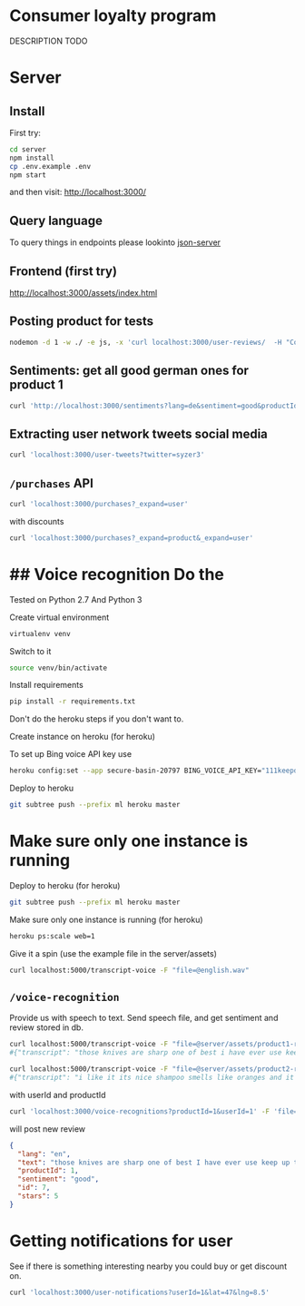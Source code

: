 # Consumer loyalty program 

DESCRIPTION TODO

# Server

## Install

First try:

```bash
cd server
npm install
cp .env.example .env
npm start
```

and then visit:
[http://localhost:3000/]()


## Query language

To query things in endpoints please lookinto
[json-server](https://github.com/typicode/json-server)

## Frontend (first try)

[http://localhost:3000/assets/index.html]()

## Posting product for tests

```bash
nodemon -d 1 -w ./ -e js, -x 'curl localhost:3000/user-reviews/  -H "Content-Type: application/json"  -d \'{"data":"LEtter - see what happens"}\''
```

## Sentiments: get all good german ones for product 1 

```bash
curl 'http://localhost:3000/sentiments?lang=de&sentiment=good&productId=1&_expand=product' -s | jq
```

## Extracting user network tweets social media

```bash
curl 'localhost:3000/user-tweets?twitter=syzer3'
```

## `/purchases` API

```bash
curl 'localhost:3000/purchases?_expand=user'
 ```

with discounts
```bash
curl 'localhost:3000/purchases?_expand=product&_expand=user'
``` 

## Voice recognition
Do the 
=======
Tested on Python 2.7
And Python 3

Create virtual environment
```bash
virtualenv venv
```

Switch to it
```bash
source venv/bin/activate
```

Install requirements  
```bash
pip install -r requirements.txt
```

Don't do the heroku steps if you don't want to.

Create instance on heroku (for heroku)

To set up Bing voice API key use
```bash
heroku config:set --app secure-basin-20797 BING_VOICE_API_KEY="111keepdreamingecab33b12"
```

Deploy to heroku
```bash
git subtree push --prefix ml heroku master
```

Make sure only one instance is running
=======
Deploy to heroku (for heroku)
```bash
git subtree push --prefix ml heroku master
```
Make sure only one instance is running (for heroku)

```bash 
heroku ps:scale web=1
``` 

Give it a spin (use the example file in the server/assets)

```bash
curl localhost:5000/transcript-voice -F "file=@english.wav"
```

## `/voice-recognition`

Provide us with speech to text.
Send speech file, and get sentiment and review stored in db.

```bash
curl localhost:5000/transcript-voice -F "file=@server/assets/product1-review.wav"
#{"transcript": "those knives are sharp one of best i have ever use keep up the good work"}
```

```bash
curl localhost:5000/transcript-voice -F "file=@server/assets/product2-review.wav"
#{"transcript": "i like it its nice shampoo smells like oranges and it's blue"}
```

with userId and productId
```bash
curl 'localhost:3000/voice-recognitions?productId=1&userId=1' -F 'file=@assets/product1-review.wav'  -vvv
```

will post new review

```json
{
  "lang": "en",
  "text": "those knives are sharp one of best I have ever use keep up the good work",
  "productId": 1,
  "sentiment": "good",
  "id": 7,
  "stars": 5
}
```

# Getting notifications for user

See if there is something interesting nearby you could buy or get discount on.

```bash
curl 'localhost:3000/user-notifications?userId=1&lat=47&lng=8.5'
```
